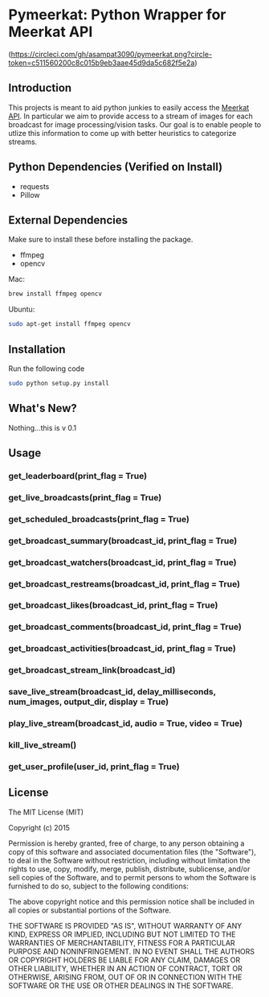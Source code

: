 # Pymeerkat: Python Wrapper for Meerkat API

(https://circleci.com/gh/asampat3090/pymeerkat.png?circle-token=c511560200c8c015b9eb3aae45d9da5c682f5e2a)

## Introduction
This projects is meant to aid python junkies to easily access the [Meerkat API](https://meerkatapp.co/developers).
In particular we aim to provide access to a stream of images for each broadcast for image processing/vision tasks.
Our goal is to enable people to utlize this information to come up with better heuristics to categorize streams.

## Python Dependencies (Verified on Install)
- requests
- Pillow

## External Dependencies
Make sure to install these before installing the package.

- ffmpeg
- opencv

Mac:
```bash
brew install ffmpeg opencv
```

Ubuntu:
```bash
sudo apt-get install ffmpeg opencv
```

## Installation

Run the following code

```bash
sudo python setup.py install
```

## What's New?
Nothing...this is v 0.1

## Usage

### get_leaderboard(print_flag = True)

### get_live_broadcasts(print_flag = True)

### get_scheduled_broadcasts(print_flag = True)

### get_broadcast_summary(broadcast_id, print_flag = True)

### get_broadcast_watchers(broadcast_id, print_flag = True)

### get_broadcast_restreams(broadcast_id, print_flag = True)

### get_broadcast_likes(broadcast_id, print_flag = True)

### get_broadcast_comments(broadcast_id, print_flag = True)

### get_broadcast_activities(broadcast_id, print_flag = True)

### get_broadcast_stream_link(broadcast_id)

### save_live_stream(broadcast_id, delay_milliseconds, num_images, output_dir, display = True)

### play_live_stream(broadcast_id, audio = True, video = True)

### kill_live_stream()

### get_user_profile(user_id, print_flag = True)

## License
The MIT License (MIT)

Copyright (c) 2015

Permission is hereby granted, free of charge, to any person obtaining a copy
of this software and associated documentation files (the "Software"), to deal
in the Software without restriction, including without limitation the rights
to use, copy, modify, merge, publish, distribute, sublicense, and/or sell
copies of the Software, and to permit persons to whom the Software is
furnished to do so, subject to the following conditions:

The above copyright notice and this permission notice shall be included in all
copies or substantial portions of the Software.

THE SOFTWARE IS PROVIDED "AS IS", WITHOUT WARRANTY OF ANY KIND, EXPRESS OR
IMPLIED, INCLUDING BUT NOT LIMITED TO THE WARRANTIES OF MERCHANTABILITY,
FITNESS FOR A PARTICULAR PURPOSE AND NONINFRINGEMENT. IN NO EVENT SHALL THE
AUTHORS OR COPYRIGHT HOLDERS BE LIABLE FOR ANY CLAIM, DAMAGES OR OTHER
LIABILITY, WHETHER IN AN ACTION OF CONTRACT, TORT OR OTHERWISE, ARISING FROM,
OUT OF OR IN CONNECTION WITH THE SOFTWARE OR THE USE OR OTHER DEALINGS IN THE
SOFTWARE.
